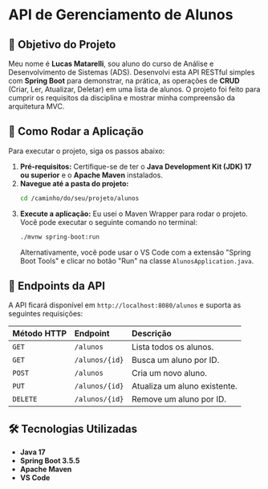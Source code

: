 # API de Gerenciamento de Alunos

## 🎯 Objetivo do Projeto

Meu nome é **Lucas Matarelli**, sou aluno do curso de Análise e Desenvolvimento de Sistemas (ADS). Desenvolvi esta API RESTful simples com **Spring Boot** para demonstrar, na prática, as operações de **CRUD** (Criar, Ler, Atualizar, Deletar) em uma lista de alunos. O projeto foi feito para cumprir os requisitos da disciplina e mostrar minha compreensão da arquitetura MVC.

## 🚀 Como Rodar a Aplicação

Para executar o projeto, siga os passos abaixo:

1.  **Pré-requisitos:** Certifique-se de ter o **Java Development Kit (JDK) 17 ou superior** e o **Apache Maven** instalados.
2.  **Navegue até a pasta do projeto:**
    ```bash
    cd /caminho/do/seu/projeto/alunos
    ```
3.  **Execute a aplicação:**
    Eu usei o Maven Wrapper para rodar o projeto. Você pode executar o seguinte comando no terminal:
    ```bash
    ./mvnw spring-boot:run
    ```
    Alternativamente, você pode usar o VS Code com a extensão "Spring Boot Tools" e clicar no botão "Run" na classe `AlunosApplication.java`.

## 🧪 Endpoints da API

A API ficará disponível em `http://localhost:8080/alunos` e suporta as seguintes requisições:

| Método HTTP | Endpoint | Descrição |
| :--- | :--- | :--- |
| `GET` | `/alunos` | Lista todos os alunos. |
| `GET` | `/alunos/{id}` | Busca um aluno por ID. |
| `POST` | `/alunos` | Cria um novo aluno. |
| `PUT` | `/alunos/{id}` | Atualiza um aluno existente. |
| `DELETE` | `/alunos/{id}` | Remove um aluno por ID. |

## 🛠️ Tecnologias Utilizadas

* **Java 17**
* **Spring Boot 3.5.5**
* **Apache Maven**
* **VS Code**
